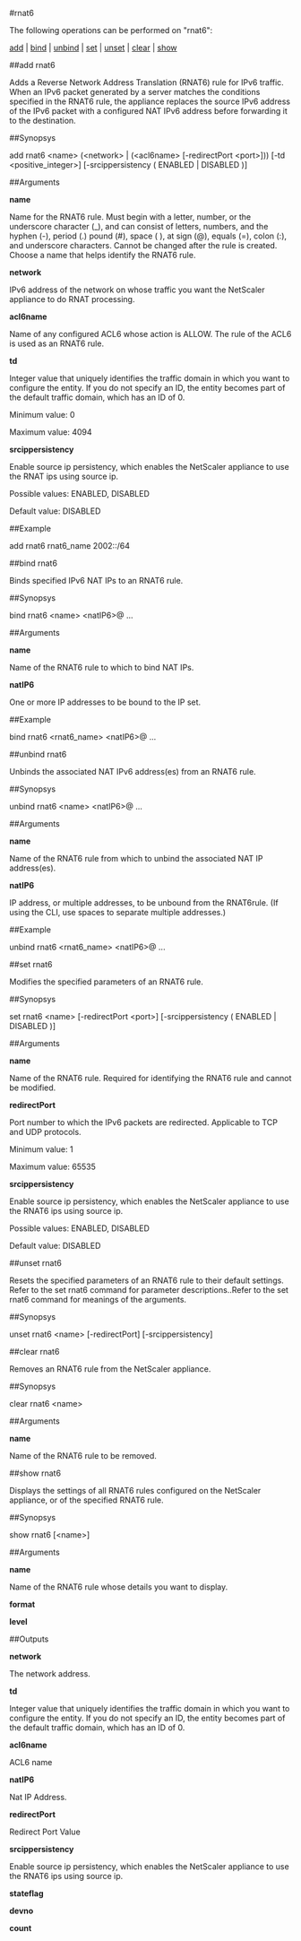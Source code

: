 #rnat6

The following operations can be performed on "rnat6":


[add](#add-rnat6) | [bind](#bind-rnat6) | [unbind](#unbind-rnat6) | [set](#set-rnat6) | [unset](#unset-rnat6) | [clear](#clear-rnat6) | [show](#show-rnat6)

##add rnat6

Adds a Reverse Network Address Translation (RNAT6) rule for IPv6 traffic. When an IPv6 packet generated by a server matches the conditions specified in the RNAT6 rule, the appliance replaces the source IPv6 address of the IPv6 packet with a configured NAT IPv6 address before forwarding it to the destination.


##Synopsys

add rnat6 &lt;name> (&lt;network> | (&lt;acl6name>  [-redirectPort &lt;port>])) [-td &lt;positive_integer>] [-srcippersistency ( ENABLED | DISABLED )]


##Arguments

<b>name</b>
Name for the RNAT6 rule. Must begin with a letter, number, or the underscore character (_), and can consist of letters, numbers, and the hyphen (-), period (.) pound (#), space ( ), at sign (@), equals (=), colon (:), and underscore characters. Cannot be changed after the rule is created. Choose a name that helps identify the RNAT6 rule.

<b>network</b>
IPv6 address of the network on whose traffic you want the NetScaler appliance to do RNAT processing.

<b>acl6name</b>
Name of any configured ACL6 whose action is ALLOW. The rule of the ACL6 is used as an RNAT6 rule.

<b>td</b>
Integer value that uniquely identifies the traffic domain in which you want to configure the entity. If you do not specify an ID, the entity becomes part of the default traffic domain, which has an ID of 0.
Minimum value: 0
Maximum value: 4094

<b>srcippersistency</b>
Enable source ip persistency, which enables the NetScaler appliance to use the RNAT ips using source ip.
Possible values: ENABLED, DISABLED
Default value: DISABLED



##Example

add rnat6 rnat6_name 2002::/64

##bind rnat6

Binds specified IPv6 NAT IPs to an RNAT6 rule.


##Synopsys

bind rnat6 &lt;name> &lt;natIP6>@ ...


##Arguments

<b>name</b>
Name of the RNAT6 rule to which to bind NAT IPs.

<b>natIP6</b>
One or more IP addresses to be bound to the IP set.



##Example

bind rnat6 &lt;rnat6_name&gt; &lt;natIP6&gt;@ ...

##unbind rnat6

Unbinds the associated NAT IPv6 address(es) from an RNAT6 rule.


##Synopsys

unbind rnat6 &lt;name> &lt;natIP6>@ ...


##Arguments

<b>name</b>
Name of the RNAT6 rule from which to unbind the associated NAT IP address(es).

<b>natIP6</b>
IP address, or multiple addresses, to be unbound from the RNAT6rule. (If using the CLI, use spaces to separate multiple addresses.)



##Example

unbind rnat6 &lt;rnat6_name&gt; &lt;natIP6&gt;@ ...

##set rnat6

Modifies the specified parameters of an RNAT6 rule.


##Synopsys

set rnat6 &lt;name> [-redirectPort &lt;port>] [-srcippersistency ( ENABLED | DISABLED )]


##Arguments

<b>name</b>
Name of the RNAT6 rule. Required for identifying the RNAT6 rule and cannot be modified.

<b>redirectPort</b>
Port number to which the IPv6 packets are redirected. Applicable to TCP and UDP protocols.
Minimum value: 1
Maximum value: 65535

<b>srcippersistency</b>
Enable source ip persistency, which enables the NetScaler appliance to use the RNAT6 ips using source ip.
Possible values: ENABLED, DISABLED
Default value: DISABLED



##unset rnat6

Resets the specified parameters of an RNAT6 rule to their default settings. Refer to the set rnat6 command for parameter descriptions..Refer to the set  rnat6 command for meanings of the arguments.


##Synopsys

unset rnat6 &lt;name> [-redirectPort] [-srcippersistency]


##clear rnat6

Removes an RNAT6 rule from the NetScaler appliance.


##Synopsys

clear rnat6 &lt;name>


##Arguments

<b>name</b>
Name of the RNAT6 rule to be removed.



##show rnat6

Displays the settings of all RNAT6 rules configured on the NetScaler appliance, or of the specified RNAT6 rule.


##Synopsys

show rnat6 [&lt;name>]


##Arguments

<b>name</b>
Name of the RNAT6 rule whose details you want to display.

<b>format</b>

<b>level</b>



##Outputs

<b>network</b>
The network address.

<b>td</b>
Integer value that uniquely identifies the traffic domain in which you want to configure the entity. If you do not specify an ID, the entity becomes part of the default traffic domain, which has an ID of 0.

<b>acl6name</b>
ACL6 name

<b>natIP6</b>
Nat IP Address.

<b>redirectPort</b>
Redirect Port Value

<b>srcippersistency</b>
Enable source ip persistency, which enables the NetScaler appliance to use the RNAT6 ips using source ip.

<b>stateflag</b>

<b>devno</b>

<b>count</b>



